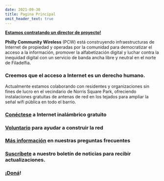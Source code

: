 ```yaml
---
date: 2021-09-30
title: Pagina Principal
omit_header_text: true
---
```


**[Estamos contratando un director de proyecto!](/es/job)**

**Philly Community Wireless** (PCW) está construyendo infraestructuras de Internet de propiedad y operadas por la comunidad para democratizar el acceso a la información, promover la alfabetización digital y luchar contra la inequidad digital con un servicio de banda ancha libre y neutral en el norte de Filadelfia.

### Creemos que el acceso a Internet es un derecho humano.

Actualmente estamos colaborando con residentes y organizaciones sin fines de lucro en el vecindario de Norris Square Park, ofreciendo instalaciones gratuitas de antenas de red en los tejados para ampliar la señal wifi pública en todo el barrio.

### [**Conéctese**](/es/getconnected) a Internet inalámbrico gratuito

### [**Voluntario**](/es/volunteer) para ayudar a construir la red

### [**Más información**](/es/faq) en nuestras preguntas frecuentes

### [**Suscríbete**](https://phillycommunitywireless.us5.list-manage.com/subscribe?u=7a97e4278a5833f5505a85940&id=6af414f631) a nuestro boletín de noticias para recibir actualizaciones.

### **¡[Doná](https://phillycommunitywireless.wedid.it/)!**
